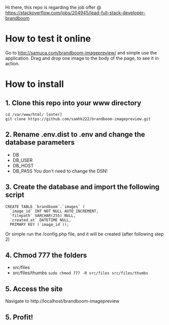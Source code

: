 Hi there, this repo is regarding the job offer @ https://stackoverflow.com/jobs/204945/lead-full-stack-developer-brandboom

# How to test it online
Go to http://samuca.com/brandboom-imagepreview/ and simple use the application. Drag and drop one image to the body of the page, to see it in action.

# How to install 

## 1. Clone this repo into your www directory
```
cd /var/www/html/ [enter]
git clone https://github.com/samhk222/brandboom-imagepreview.git
```
## 2. Rename .env.dist to .env and change the database parameters
- DB
- DB_USER
- DB_HOST
- DB_PASS
You don't need to change the DSN!

## 3. Create the database and import the following script
```
CREATE TABLE `brandboom`.`images` (
  `image_id` INT NOT NULL AUTO_INCREMENT,
  `filepath` VARCHAR(255) NULL,
  `created_at` DATETIME NULL,
  PRIMARY KEY (`image_id`));
```

Or simple run the /config.php file, and it will be created (after following step 2)

## 4. Chmod 777 the folders
- src/files
- src/files/thumbs
`sudo chmod 777 -R src/files src/files/thumbs`

## 5. Access the site
Navigate to http://localhost/brandboom-imagepreview

## 5. Profit!